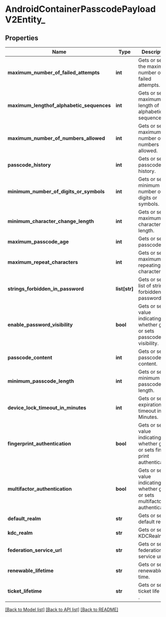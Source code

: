 # AndroidContainerPasscodePayloadV2Entity_

## Properties
Name | Type | Description | Notes
------------ | ------------- | ------------- | -------------
**maximum_number_of_failed_attempts** | **int** | Gets or sets the maximum number of failed attempts. | [optional] 
**maximum_lengthof_alphabetic_sequences** | **int** | Gets or sets maximum length of alphabetic sequence. | [optional] 
**maximum_number_of_numbers_allowed** | **int** | Gets or sets maximum number of numbers allowed. | [optional] 
**passcode_history** | **int** | Gets or sets passcode history. | [optional] 
**minimum_number_of_digits_or_symbols** | **int** | Gets or sets minimum number of digits or symbols. | [optional] 
**minimum_character_change_length** | **int** | Gets or sets maximum character length. | [optional] 
**maximum_passcode_age** | **int** | Gets or sets passcode age. | [optional] 
**maximum_repeat_characters** | **int** | Gets or sets maximum repeating characters. | [optional] 
**strings_forbidden_in_password** | **list[str]** | Gets or sets list of strings forbidden in password. | [optional] 
**enable_password_visibility** | **bool** | Gets or sets a value indicating whether gets or sets passcode visibility. | [optional] 
**passcode_content** | **int** | Gets or sets passcode content. | [optional] 
**minimum_passcode_length** | **int** | Gets or sets minimum passcode length. | [optional] 
**device_lock_timeout_in_minutes** | **int** | Gets or sets expiration timeout in Minutes. | [optional] 
**fingerprint_authentication** | **bool** | Gets or sets a value indicating whether gets or sets finger print authentication. | [optional] 
**multifactor_authentication** | **bool** | Gets or sets a value indicating whether gets or sets multifactor authentication. | [optional] 
**default_realm** | **str** | Gets or sets default realm. | [optional] 
**kdc_realm** | **str** | Gets or sets KDCRealm. | [optional] 
**federation_service_url** | **str** | Gets or sets federation service url. | [optional] 
**renewable_lifetime** | **str** | Gets or sets renewable life time. | [optional] 
**ticket_lifetime** | **str** | Gets or sets ticket life time . | [optional] 

[[Back to Model list]](../README.md#documentation-for-models) [[Back to API list]](../README.md#documentation-for-api-endpoints) [[Back to README]](../README.md)


